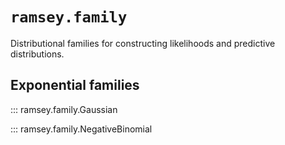 # `ramsey.family`

Distributional families for constructing likelihoods and predictive distributions.

## Exponential families

::: ramsey.family.Gaussian

::: ramsey.family.NegativeBinomial
